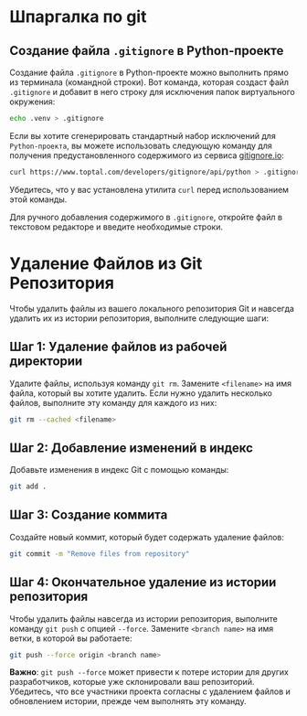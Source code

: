 # Шпаргалка по git

## Создание файла `.gitignore` в Python-проекте

Создание файла `.gitignore` в Python-проекте можно выполнить прямо из терминала (командной строки). Вот команда, которая создаст файл `.gitignore` и добавит в него строку для исключения папок виртуального окружения:

```bash
echo .venv > .gitignore
```

Если вы хотите сгенерировать стандартный набор исключений для `Python-проекта`, вы можете использовать следующую команду для получения предустановленного содержимого из сервиса [gitignore.io](https://www.toptal.com/developers/gitignore):

```bash
curl https://www.toptal.com/developers/gitignore/api/python > .gitignore
```

Убедитесь, что у вас установлена утилита `curl` перед использованием этой команды.

Для ручного добавления содержимого в `.gitignore`, откройте файл в текстовом редакторе и введите необходимые строки.

# Удаление Файлов из Git Репозитория

Чтобы удалить файлы из вашего локального репозитория Git и навсегда удалить их из истории репозитория, выполните следующие шаги:

## Шаг 1: Удаление файлов из рабочей директории

Удалите файлы, используя команду `git rm`. Замените `<filename>` на имя файла, который вы хотите удалить. Если нужно удалить несколько файлов, выполните эту команду для каждого из них:

```bash
git rm --cached <filename>
```

## Шаг 2: Добавление изменений в индекс

Добавьте изменения в индекс Git с помощью команды:

```bash
git add .
```

## Шаг 3: Создание коммита

Создайте новый коммит, который будет содержать удаление файлов:

```bash
git commit -m "Remove files from repository"
```

## Шаг 4: Окончательное удаление из истории репозитория

Чтобы удалить файлы навсегда из истории репозитория, выполните команду `git push` с опцией `--force`. Замените `<branch name>` на имя ветки, в которой вы работаете:

```bash
git push --force origin <branch name>
```

**Важно**: `git push --force` может привести к потере истории для других разработчиков, которые уже склонировали ваш репозиторий. Убедитесь, что все участники проекта согласны с удалением файлов и обновлением истории, прежде чем выполнять эту команду.
